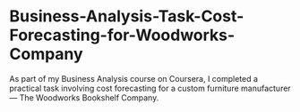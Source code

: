 # Business-Analysis-Task-Cost-Forecasting-for-Woodworks-Company
As part of my Business Analysis course on Coursera, I completed a practical task involving cost forecasting for a custom furniture manufacturer — The Woodworks Bookshelf Company.
